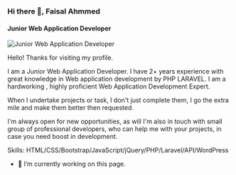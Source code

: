 ### Hi there 👋, Faisal Ahmmed
#### Junior Web Application Developer
![Junior Web Application Developer](https://www.linkedin.com/in/faisal-ahmmed-6a654a1a7/)

Hello!
Thanks for visiting my profile.

I am a Junior Web Application Developer. I have 2+ years experience with great knowledge in Web application development by PHP LARAVEL. I am a hardworking , highly proficient Web Application Development Expert.

When I undertake projects or task, I don't just complete them, I go the extra mile and make them better then requested.

I'm always open for new opportunities, as will I'm also in touch with small group of professional developers, who can help me with your projects, in case you need boost in development.

Skills: HTML/CSS/Bootstrap/JavaScript/jQuery/PHP/Laravel/API/WordPress

- 🔭 I’m currently working on this page. 





